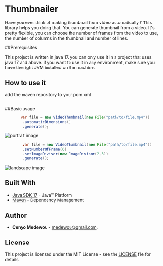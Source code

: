 # Thumbnailer

Have you ever think of making thumbnail from video automatically ?
This library helps you doing that. 
You can generate thumbnail from a video. It's pretty flexible, you can choose the number of frames from the video to use, the number of columns in the thumbnail and number of lines.

##Prerequisites

This project is written in java 17. you can only use it in a project that uses java 17 and above.
if you want to use it in any environment, make sure you have the right JVM installed on the machine.


## How to use it

add the maven repository to your pom.xml

```java

```

##Basic usage


```java
       var file = new VideoThumbnail(new File("path/to/file.mp4"))
        .automaticDimensions()
        .generate();
```

![portrait image](https://user-images.githubusercontent.com/7427658/170223265-11c9eb0b-cb7c-4d83-88e3-8e1562596116.jpeg)

```java
        var file = new VideoThumbnail(new File("path/to/file.mp4"))
        .setNumberOfFrame(6)
        .setImageDivisor(new ImageDivisor(2,3))
        .generate();
```

![landscape image](https://user-images.githubusercontent.com/7427658/170223366-01481deb-21c8-4a0a-870a-0b66f15d00a7.jpeg)

## Built With
* [Java SDK 17](https://www.oracle.com/technetwork/java/javase/downloads/jdk17-downloads-2133151.html) -  Java™ Platform
* [Maven](https://maven.apache.org/) - Dependency Management

## Author
* **Cenyo Medewou** - [medewou@gmail.com](mailto:medewou@gmail.com).

## License
This project is licensed under the MIT License - see the [LICENSE](LICENSE) file for details                                                                        

